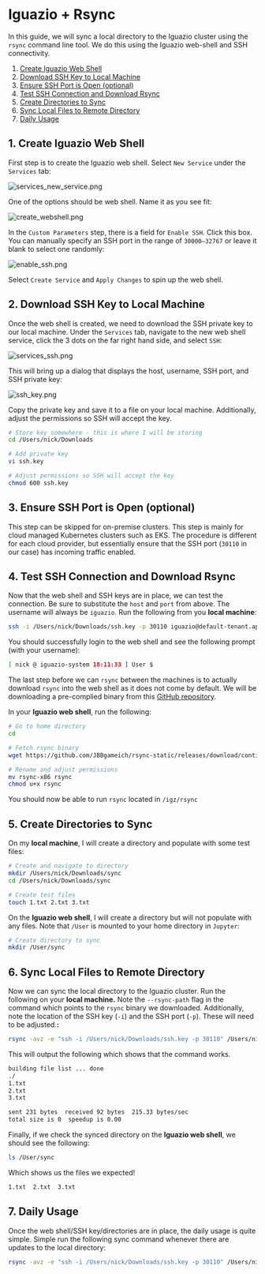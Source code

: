 # Iguazio + Rsync

In this guide, we will sync a local directory to the Iguazio cluster using the `rsync` command line tool. We do this using the Iguazio web-shell and SSH connectivity.
1. [Create Iguazio Web Shell](#1-create-iguazio-web-shell)
2. [Download SSH Key to Local Machine](#2-download-ssh-key-to-local-machine)
3. [Ensure SSH Port is Open (optional)](#3-ensure-ssh-port-is-open-optional)
4. [Test SSH Connection and Download Rsync](#4-test-ssh-connection-and-download-rsync)
5. [Create Directories to Sync](#5-create-directoties-to-sync)
6. [Sync Local Files to Remote Directory](#6-sync-local-files-to-remote-directory)
7. [Daily Usage](#7-daily-usage)

## 1. Create Iguazio Web Shell

First step is to create the Iguazio web shell. Select `New Service` under the `Services` tab:

![services_new_service.png](img/services_new_service.png)

One of the options should be web shell. Name it as you see fit:

![create_webshell.png](img/create_webshell.png)

In the `Custom Parameters` step, there is a field for `Enable SSH`. Click this box. You can manually specify an SSH port in the range of `30000–32767` or leave it blank to select one randomly:

![enable_ssh.png](img/enable_ssh.png)

Select `Create Service` and `Apply Changes` to spin up the web shell.

## 2. Download SSH Key to Local Machine

Once the web shell is created, we need to download the SSH private key to our local machine. Under the `Services` tab, navigate to the new web shell service, click the 3 dots on the far right hand side, and select `SSH`:

![services_ssh.png](img/services_ssh.png)

This will bring up a dialog that displays the host, username, SSH port, and SSH private key:

![ssh_key.png](img/ssh_key.png)

Copy the private key and save it to a file on your local machine. Additionally, adjust the permissions so SSH will accept the key.

```bash
# Store key somewhere - this is where I will be storing
cd /Users/nick/Downloads

# Add private key
vi ssh.key

# Adjust permissions so SSH will accept the key
chmod 600 ssh.key
```

## 3. Ensure SSH Port is Open (optional)

This step can be skipped for on-premise clusters. This step is mainly for cloud managed Kubernetes clusters such as EKS. The procedure is different for each cloud provider, but essentially ensure that the SSH port (`30110` in our case) has incoming traffic enabled.

## 4. Test SSH Connection and Download Rsync

Now that the web shell and SSH keys are in place, we can test the connection. Be sure to substitute the `host` and `port` from above. The username will always be `iguazio`. Run the following from you **local machine**:

```bash
ssh -i /Users/nick/Downloads/ssh.key -p 30110 iguazio@default-tenant.app.us-sales-32.iguazio-cd0.com
```

You should successfully login to the web shell and see the following prompt (with your username):

```bash
[ nick @ iguazio-system 18:11:33 ] User $
```

The last step before we can `rsync` between the machines is to actually download `rsync` into the web shell as it does not come by default. We will be downloading a pre-complied binary from this [GitHub repository](https://github.com/JBBgameich/rsync-static).

In your **Iguazio web shell**, run the following: 

```bash
# Go to home directory
cd

# Fetch rsync binary
wget https://github.com/JBBgameich/rsync-static/releases/download/continuous/rsync-x86

# Rename and adjust permissions
mv rsync-x86 rsync
chmod u+x rsync
```

You should now be able to run `rsync` located in `/igz/rsync`

## 5. Create Directories to Sync

On my **local machine**, I will create a directory and populate with some test files:

```bash
# Create and navigate to directory
mkdir /Users/nick/Downloads/sync
cd /Users/nick/Downloads/sync

# Create test files
touch 1.txt 2.txt 3.txt
```

On the **Iguazio web shell**, I will create a directory but will not populate with any files. Note that `/User` is mounted to your home directory in `Jupyter`:

```bash
# Create directory to sync
mkdir /User/sync
```

## 6. Sync Local Files to Remote Directory

Now we can sync the local directory to the Iguazio cluster. Run the following on your **local machine.** Note the `--rsync-path` flag in the command which points to the `rsync` binary we downloaded. Additionally, note the location of the SSH key (`-i`) and the SSH port (`-p`). These will need to be adjusted.**:**

```bash
rsync -avz -e "ssh -i /Users/nick/Downloads/ssh.key -p 30110" /Users/nick/Downloads/sync/ iguazio@default-tenant.app.us-sales-32.iguazio-cd0.com:/User/sync --rsync-path=/igz/rsync
```

This will output the following which shows that the command works.

```bash
building file list ... done
./
1.txt
2.txt
3.txt

sent 231 bytes  received 92 bytes  215.33 bytes/sec
total size is 0  speedup is 0.00
```

Finally, if we check the synced directory on the **Iguazio web shell**, we should see the following:

```bash
ls /User/sync
```

Which shows us the files we expected!

```bash
1.txt  2.txt  3.txt
```

## 7. Daily Usage

Once the web shell/SSH key/directories are in place, the daily usage is quite simple. Simple run the following sync command whenever there are updates to the local directory:

```bash
rsync -avz -e "ssh -i /Users/nick/Downloads/ssh.key -p 30110" /Users/nick/Downloads/sync/ iguazio@default-tenant.app.us-sales-32.iguazio-cd0.com:/User/sync --rsync-path=/igz/rsync
```